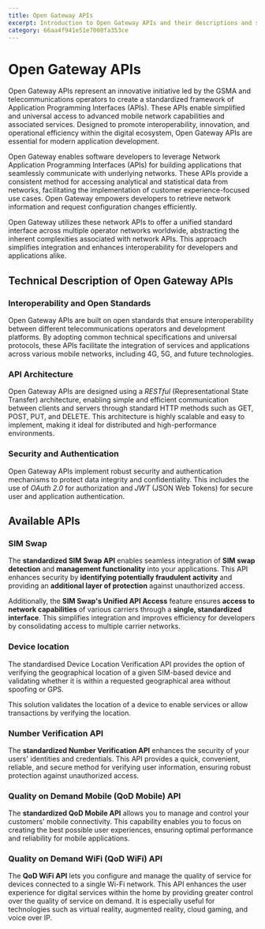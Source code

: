 ```yaml
---
title: Open Gateway APIs
excerpt: Introduction to Open Gateway APIs and their descriptions and specifications
category: 66aa4f941e51e7000fa353ce
---
```


# Open Gateway APIs

Open Gateway APIs represent an innovative initiative led by the GSMA and  telecommunications operators to create a standardized framework of Application Programming Interfaces (APIs). These APIs enable simplified and universal access to advanced mobile network capabilities and associated services. Designed to promote interoperability, innovation, and operational efficiency within the digital ecosystem, Open Gateway APIs are essential for modern application development.

Open Gateway enables software developers to leverage Network Application Programming Interfaces (APIs) for building applications that seamlessly communicate with underlying networks. These APIs provide a consistent method for accessing analytical and statistical data from networks, facilitating the implementation of customer experience-focused use cases. Open Gateway empowers developers to retrieve network information and request configuration changes efficiently.

Open Gateway utilizes these network APIs to offer a unified standard interface across multiple operator networks worldwide, abstracting the inherent complexities associated with network APIs. This approach simplifies integration and enhances interoperability for developers and applications alike.

## Technical Description of Open Gateway APIs

### Interoperability and Open Standards

Open Gateway APIs are built on open standards that ensure interoperability between different telecommunications operators and development platforms. By adopting common technical specifications and universal protocols, these APIs facilitate the integration of services and applications across various mobile networks, including 4G, 5G, and future technologies.

### API Architecture

Open Gateway APIs are designed using a _RESTful_ (Representational State Transfer) architecture, enabling simple and efficient communication between clients and servers through standard HTTP methods such as GET, POST, PUT, and DELETE. This architecture is highly scalable and easy to implement, making it ideal for distributed and high-performance environments.

### Security and Authentication

Open Gateway APIs implement robust security and authentication mechanisms to protect data integrity and confidentiality. This includes the use of _OAuth 2.0_ for authorization and _JWT_ (JSON Web Tokens) for secure user and application authentication.

## Available APIs

### SIM Swap

The **standardized SIM Swap API** enables seamless integration of **SIM swap detection** and **management functionality** into your applications. This API enhances security by **identifying potentially fraudulent activity** and providing an **additional layer of protection** against unauthorized access.

Additionally, the **SIM Swap's Unified API Access** feature ensures **access to network capabilities** of various carriers through a **single, standardized interface**. This simplifies integration and improves efficiency for developers by consolidating access to multiple carrier networks.

### Device location

The standardised Device Location Verification API provides the option of verifying the geographical location of a given SIM-based device and validating whether it is within a requested geographical area without spoofing or GPS.

This solution validates the location of a device to enable services or allow transactions by verifying the location.


### Number Verification API

The **standardized Number Verification API** enhances the security of your users' identities and credentials. This API provides a quick, convenient, reliable, and secure method for verifying user information, ensuring robust protection against unauthorized access.

### Quality on Demand Mobile (QoD Mobile) API

The **standardized QoD Mobile API** allows you to manage and control your customers' mobile connectivity. This capability enables you to focus on creating the best possible user experiences, ensuring optimal performance and reliability for mobile applications.

### Quality on Demand WiFi (QoD WiFi) API

The **QoD WiFi API** lets you configure and manage the quality of service for devices connected to a single Wi-Fi network. This API enhances the user experience for digital services within the home by providing greater control over the quality of service on demand. It is especially useful for technologies such as virtual reality, augmented reality, cloud gaming, and voice over IP.
